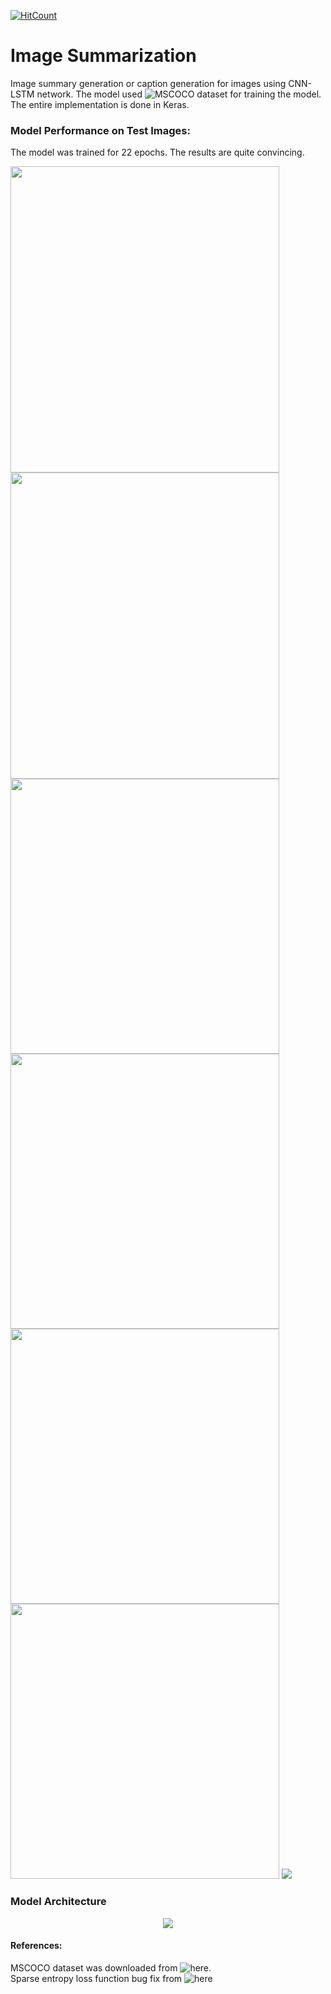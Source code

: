 [![HitCount](http://hits.dwyl.io/susantabiswas/image-summarizer.svg)](http://hits.dwyl.io/susantabiswas/image-summarizer)
# Image Summarization
Image summary generation or caption generation for images using CNN-LSTM network. The model used ![MSCOCO](http://cocodataset.org/#home) dataset for training the model. The entire implementation is done in Keras.

### Model Performance on Test Images:
The model was trained for 22 epochs. The results are quite convincing.

<img src="media/1.jpg" width="430" height="490"><img src="media/2.jpg" width="430" height="490">
<img src="media/3.jpg" width="430" height="440"><img src="media/4.jpg" width="430" height="440">
<img src="media/5.jpg" width="430" height="440"><img src="media/6.jpg" width="430" height="440">
<img src="media/7.jpg">

### Model Architecture

<p align="center">
    <img src = "media/model_plot.png">
</p>

#### References:
MSCOCO dataset was downloaded from ![here](http://cocodataset.org/#home).<br>
Sparse entropy loss function bug fix from ![here](https://github.com/Hvass-Labs/TensorFlow-Tutorials/blob/master/22_Image_Captioning.ipynb)


